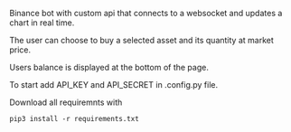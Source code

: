 Binance bot with custom api that connects to a websocket and updates a chart in real time.

The user can choose to buy a selected asset and its quantity at market price.

Users balance is displayed at the bottom of the page.

To start add API_KEY and API_SECRET in .config.py file.

Download all requiremnts with 
```
pip3 install -r requirements.txt
```


